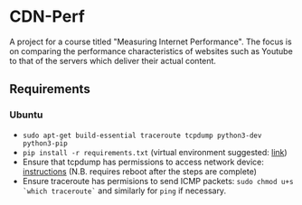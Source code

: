 # CDN-Perf
A project for a course titled "Measuring Internet Performance".
The focus is on comparing the performance characteristics of websites such as Youtube to that of the servers which deliver their actual content.

## Requirements
### Ubuntu
  - ```sudo apt-get build-essential traceroute tcpdump python3-dev python3-pip```
  - ```pip install -r requirements.txt``` (virtual environment suggested: [link](http://stackoverflow.com/a/23842752))
  - Ensure that tcpdump has permissions to access network device: [instructions](http://askubuntu.com/a/632189) (N.B. requires reboot after the steps are complete)
  - Ensure traceroute has permisions to send ICMP packets: ``` sudo chmod u+s `which traceroute` ``` and similarly for ```ping``` if necessary.
